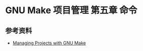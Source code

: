 # GNU Make 项目管理 第五章 命令

[annotation]: <id> (00c98c4b-1f2f-4728-a5f1-6c816eb3a04c)
[annotation]: <status> (protect)
[annotation]: <create_time> (2021-04-18 19:17:46)
[annotation]: <category> (计算机技术)
[annotation]: <tags> (Make|Makefile|GNU)
[annotation]: <topic> (GNU Make项目管理)
[annotation]: <index> (5)
[annotation]: <comments> (true)
[annotation]: <url> (http://blog.ccyg.studio/article/00c98c4b-1f2f-4728-a5f1-6c816eb3a04c)

## 参考资料

- [Managing Projects with GNU Make](https://book.douban.com/subject/1850994/)